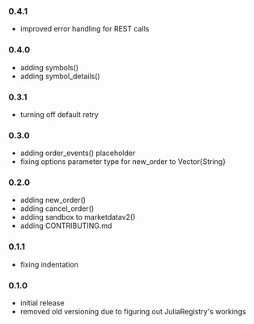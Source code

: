 ### 0.4.1

* improved error handling for REST calls

### 0.4.0

* adding symbols()
* adding symbol_details()

### 0.3.1

* turning off default retry

### 0.3.0

* adding order_events() placeholder
* fixing options parameter type for new_order to Vector{String}

### 0.2.0

* adding new_order()
* adding cancel_order()
* adding sandbox to marketdatav2()
* adding CONTRIBUTING.md

### 0.1.1

* fixing indentation

### 0.1.0

* initial release
* removed old versioning due to figuring out JuliaRegistry's workings